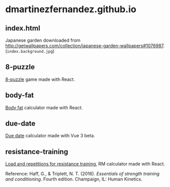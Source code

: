 # dmartinezfernandez.github.io

## index.html

Japanese garden downloaded from http://getwallpapers.com/collection/japanese-garden-wallpapers#1076987. (`index.background.jpg`)

## 8-puzzle

[8-puzzle](https://github.com/dmartinezfernandez/8-puzzle) game made with React.

## body-fat

[Body fat](https://github.com/dmartinezfernandez/body-fat) calculator made with React.

## due-date

[Due date](https://github.com/dmartinezfernandez/due-date) calculator made with Vue 3 beta.

## resistance-training

[Load and repetitions for resistance training](https://github.com/dmartinezfernandez/resistance-training), RM calculator made with React.

Reference: Haff, G., & Triplett, N. T. (2016). _Essentials of strength training and conditioning_. Fourth edition. Champaign, IL: Human Kinetics.

